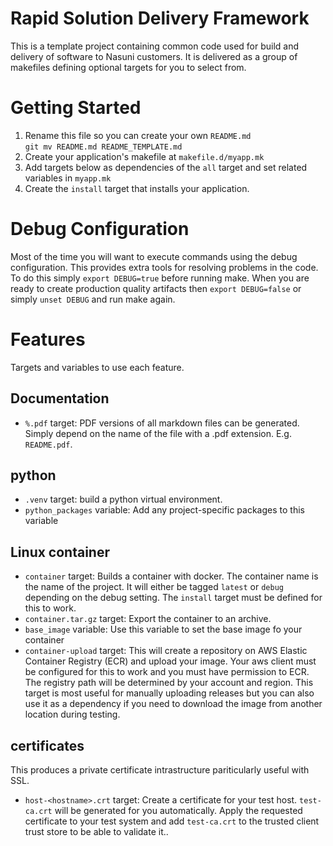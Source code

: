 # Rapid Solution Delivery Framework
This is a template project containing common code used for build and delivery of software to Nasuni customers. It is delivered as a group of makefiles defining optional targets for you to select from.

# Getting Started
1. Rename this file so you can create your own `README.md`  
   `git mv README.md README_TEMPLATE.md`
1. Create your application's makefile at `makefile.d/myapp.mk`
1. Add targets below as dependencies of the `all` target and set related variables in `myapp.mk`
1. Create the `install` target that installs your application.

# Debug Configuration
Most of the time you will want to execute commands using the debug configuration. This provides extra tools for resolving problems in the code. To do this simply `export DEBUG=true` before running make. When you are ready to create production quality artifacts then `export DEBUG=false` or simply `unset DEBUG` and run make again.

# Features
Targets and variables to use each feature.

## Documentation
- `%.pdf` target: PDF versions of all markdown files can be generated. Simply depend on the name of the file with a .pdf extension. E.g. `README.pdf`.

## python
- `.venv` target: build a python virtual environment.
- `python_packages` variable: Add any project-specific packages to this variable

## Linux container
- `container` target: Builds a container with docker. The container name is the name of the project. It will either be tagged `latest` or `debug` depending on the debug setting. The `install` target must be defined for this to work.
- `container.tar.gz` target: Export the container to an archive.
- `base_image` variable: Use this variable to set the base image fo your container
- `container-upload` target: This will create a repository on AWS Elastic Container Registry (ECR) and upload your image. Your aws client must be configured for this to work and you must have permission to ECR. The registry path will be determined by your account and region. This target is most useful for manually uploading releases but you can also use it as a dependency if you need to download the image from another location during testing.

## certificates
This produces a private certificate intrastructure pariticularly useful with SSL.
- `host-<hostname>.crt` target: Create a certificate for your test host. `test-ca.crt` will be generated for you automatically. Apply the requested certificate to your test system and add `test-ca.crt` to the trusted client trust store to be able to validate it..